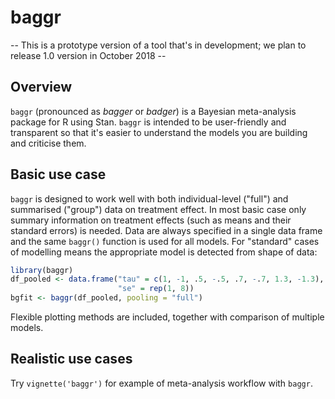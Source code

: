 
<!-- README.md is generated from README.Rmd. Please edit that file -->
baggr
=====

-- This is a prototype version of a tool that's in development; we plan to release 1.0 version in October 2018 --

Overview
--------

`baggr` (pronounced as *bagger* or *badger*) is a Bayesian meta-analysis package for R using Stan. `baggr` is intended to be user-friendly and transparent so that it's easier to understand the models you are building and criticise them.

Basic use case
--------------

`baggr` is designed to work well with both individual-level ("full") and summarised ("group") data on treatment effect. In most basic case only summary information on treatment effects (such as means and their standard errors) is needed. Data are always specified in a single data frame and the same `baggr()` function is used for all models. For "standard" cases of modelling means the appropriate model is detected from shape of data:

``` r
library(baggr)
df_pooled <- data.frame("tau" = c(1, -1, .5, -.5, .7, -.7, 1.3, -1.3), 
                        "se" = rep(1, 8))
bgfit <- baggr(df_pooled, pooling = "full")
```

Flexible plotting methods are included, together with comparison of multiple models.

Realistic use cases
-------------------

Try `vignette('baggr')` for example of meta-analysis workflow with `baggr`.

